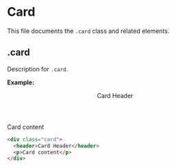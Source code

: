# Card

This file documents the `.card` class and related elements.

## .card

Description for `.card`.

**Example:**
<div class="card">
  <header>Card Header</header>
  <p>Card content</p>
</div>

```html
<div class="card">
  <header>Card Header</header>
  <p>Card content</p>
</div>
```
